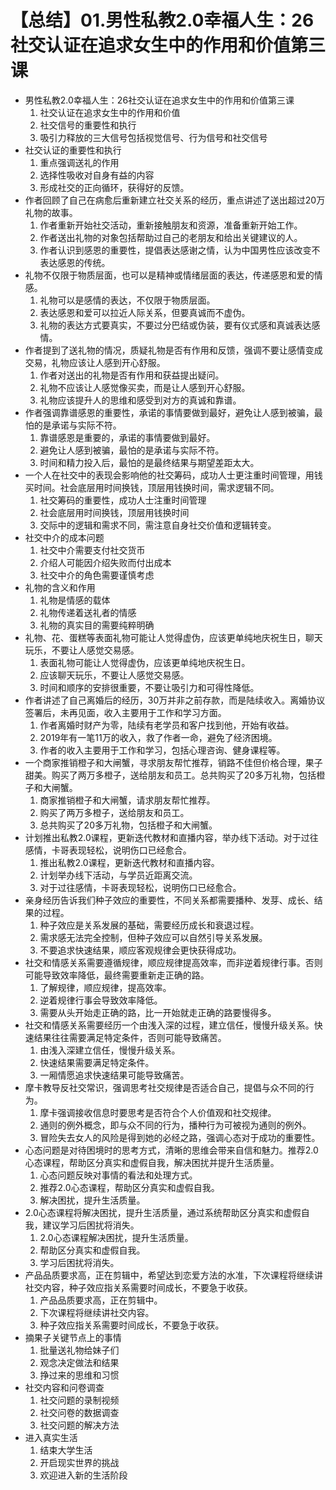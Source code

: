 # 【总结】01.男性私教2.0幸福人生：26社交认证在追求女生中的作用和价值第三课

-   男性私教2.0幸福人生：26社交认证在追求女生中的作用和价值第三课
    1.  社交认证在追求女生中的作用和价值
    2.  社交信号的重要性和执行
    3.  吸引力释放的三大信号包括视觉信号、行为信号和社交信号
-   社交认证的重要性和执行
    1.  重点强调送礼的作用
    2.  选择性吸收对自身有益的内容
    3.  形成社交的正向循环，获得好的反馈。
-   作者回顾了自己在病愈后重新建立社交关系的经历，重点讲述了送出超过20万礼物的故事。
    1.  作者重新开始社交活动，重新接触朋友和资源，准备重新开始工作。
    2.  作者送出礼物的对象包括帮助过自己的老朋友和给出关键建议的人。
    3.  作者认识到感恩的重要性，提倡表达感谢之情，认为中国男性应该改变不表达感恩的传统。
-   礼物不仅限于物质层面，也可以是精神或情绪层面的表达，传递感恩和爱的情感。
    1.  礼物可以是感情的表达，不仅限于物质层面。
    2.  表达感恩和爱可以拉近人际关系，但要真诚而不虚伪。
    3.  礼物的表达方式要真实，不要过分巴结或伪装，要有仪式感和真诚表达感情。
-   作者提到了送礼物的情况，质疑礼物是否有作用和反馈，强调不要让感情变成交易，礼物应该让人感到开心舒服。
    1.  作者对送出的礼物是否有作用和获益提出疑问。
    2.  礼物不应该让人感觉像买卖，而是让人感到开心舒服。
    3.  礼物应该提升人的思维和感受到对方的真诚和靠谱。
-   作者强调靠谱感恩的重要性，承诺的事情要做到最好，避免让人感到被骗，最怕的是承诺与实际不符。
    1.  靠谱感恩是重要的，承诺的事情要做到最好。
    2.  避免让人感到被骗，最怕的是承诺与实际不符。
    3.  时间和精力投入后，最怕的是最终结果与期望差距太大。
-   一个人在社交中的表现会影响他的社交筹码，成功人士更注重时间管理，用钱买时间。社会底层用时间换钱，顶层用钱换时间，需求逻辑不同。
    1.  社交筹码的重要性，成功人士注重时间管理
    2.  社会底层用时间换钱，顶层用钱换时间
    3.  交际中的逻辑和需求不同，需注意自身社交价值和逻辑转变。
-   社交中介的成本问题
    1.  社交中介需要支付社交货币
    2.  介绍人可能因介绍失败而付出成本
    3.  社交中介的角色需要谨慎考虑
-   礼物的含义和作用
    1.  礼物是情感的载体
    2.  礼物传递着送礼者的情感
    3.  礼物的真实目的需要纯粹明确
-   礼物、花、蛋糕等表面礼物可能让人觉得虚伪，应该更单纯地庆祝生日，聊天玩乐，不要让人感觉交易感。
    1.  表面礼物可能让人觉得虚伪，应该更单纯地庆祝生日。
    2.  应该聊天玩乐，不要让人感觉交易感。
    3.  时间和顺序的安排很重要，不要让吸引力和可得性降低。
-   作者讲述了自己离婚后的经历，30万并非之前存款，而是陆续收入。离婚协议签署后，未再见面，收入主要用于工作和学习方面。
    1.  作者离婚时财产为零，陆续有老学员和客户找到他，开始有收益。
    2.  2019年有一笔11万的收入，救了作者一命，避免了经济困境。
    3.  作者的收入主要用于工作和学习，包括心理咨询、健身课程等。
-   一个商家推销橙子和大闸蟹，寻求朋友帮忙推荐，销路不佳但价格合理，果子甜美。购买了两万多橙子，送给朋友和员工。总共购买了20多万礼物，包括橙子和大闸蟹。
    1.  商家推销橙子和大闸蟹，请求朋友帮忙推荐。
    2.  购买了两万多橙子，送给朋友和员工。
    3.  总共购买了20多万礼物，包括橙子和大闸蟹。
-   计划推出私教2.0课程，更新迭代教材和直播内容，举办线下活动。对于过往感情，卡哥表现轻松，说明伤口已经愈合。
    1.  推出私教2.0课程，更新迭代教材和直播内容。
    2.  计划举办线下活动，与学员近距离交流。
    3.  对于过往感情，卡哥表现轻松，说明伤口已经愈合。
-   亲身经历告诉我们种子效应的重要性，不同关系都需要播种、发芽、成长、结果的过程。
    1.  种子效应是关系发展的基础，需要经历成长和衰退过程。
    2.  需求感无法完全控制，但种子效应可以自然引导关系发展。
    3.  不要追求快速结果，顺应客观规律会更快获得成功。
-   社交和情感关系需要遵循规律，顺应规律提高效率，而非逆着规律行事。否则可能导致效率降低，最终需要重新走正确的路。
    1.  了解规律，顺应规律，提高效率。
    2.  逆着规律行事会导致效率降低。
    3.  需要从头开始走正确的路，比一开始就走正确的路要慢得多。
-   社交和情感关系需要经历一个由浅入深的过程，建立信任，慢慢升级关系。快速结果往往需要满足特定条件，否则可能导致痛苦。
    1.  由浅入深建立信任，慢慢升级关系。
    2.  快速结果需要满足特定条件。
    3.  一厢情愿追求快速结果可能导致痛苦。
-   摩卡教导反社交常识，强调思考社交规律是否适合自己，提倡与众不同的行为。
    1.  摩卡强调接收信息时要思考是否符合个人价值观和社交规律。
    2.  通则的例外概念，即与众不同的行为，播种行为可被视为通则的例外。
    3.  冒险失去女人的风险是得到她的必经之路，强调心态对于成功的重要性。
-   心态问题是对待困境时的思考方式，清晰的思维会带来自信和魅力。推荐2.0心态课程，帮助区分真实和虚假自我，解决困扰并提升生活质量。
    1.  心态问题反映对事情的看法和处理方式。
    2.  推荐2.0心态课程，帮助区分真实和虚假自我。
    3.  解决困扰，提升生活质量。
-   2.0心态课程将解决困扰，提升生活质量，通过系统帮助区分真实和虚假自我，建议学习后困扰将消失。
    1.  2.0心态课程解决困扰，提升生活质量。
    2.  帮助区分真实和虚假自我。
    3.  学习后困扰将消失。
-   产品品质要求高，正在剪辑中，希望达到恋爱方法的水准，下次课程将继续讲社交内容，种子效应指关系需要时间成长，不要急于收获。
    1.  产品品质要求高，正在剪辑中。
    2.  下次课程将继续讲社交内容。
    3.  种子效应指关系需要时间成长，不要急于收获。
-   摘果子关键节点上的事情
    1.  批量送礼物给妹子们
    2.  观念决定做法和结果
    3.  挣过来的思维和习惯
-   社交内容和问卷调查
    1.  社交问题的录制视频
    2.  社交问卷的数据调查
    3.  社交问题的解决方法
-   进入真实生活
    1.  结束大学生活
    2.  开启现实世界的挑战
    3.  欢迎进入新的生活阶段